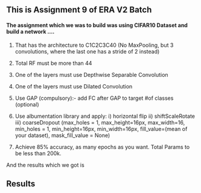 ## This is Assignment 9 of ERA V2 Batch

#### The assignment which we was to build was using CIFAR10 Dataset and build a network ....
1) That has the architecture to C1C2C3C40 (No MaxPooling, but 3 convolutions, where the last one has a stride of 2 instead)

2) Total RF must be more than 44

3) One of the layers must use Depthwise Separable Convolution

4) One of the layers must use Dilated Convolution

5) Use GAP (compulsory):- add FC after GAP to target #of classes (optional)

6) Use albumentation library and apply:
    i) horizontal flip
    ii) shiftScaleRotate
    iii) coarseDropout (max_holes = 1, max_height=16px, max_width=16, min_holes = 1, min_height=16px, min_width=16px, fill_value=(mean of your dataset), mask_fill_value = None)

7) Achieve 85% accuracy, as many epochs as you want. Total Params to be less than 200k.

And the results which we got is

## Results

